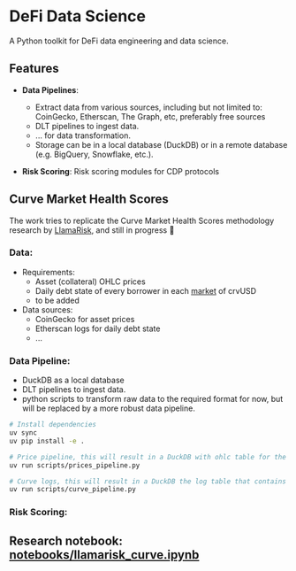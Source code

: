 # DeFi Data Science

A Python toolkit for DeFi data engineering and data science.

## Features

- **Data Pipelines**: 
  - Extract data from various sources, including but not limited to: CoinGecko, Etherscan, The Graph, etc, preferably free sources
  - DLT pipelines to ingest data. 
  - ... for data transformation. 
  - Storage can be in a local database (DuckDB) or in a remote database (e.g. BigQuery, Snowflake, etc.).
  
- **Risk Scoring**: Risk scoring modules for CDP protocols

## Curve Market Health Scores
The work tries to replicate the Curve Market Health Scores methodology research by [LlamaRisk](https://www.llamarisk.com/research/curve-market-health-methodology), and still in progress 🚧

### Data:
- Requirements:
  - Asset (collateral) OHLC prices
  - Daily debt state of every borrower in each [market](https://docs.curve.finance/deployments/crvusd/#markets) of crvUSD
  - to be added
- Data sources:
  - CoinGecko for asset prices
  - Etherscan logs for daily debt state
  - ...

### Data Pipeline:
- DuckDB as a local database
- DLT pipelines to ingest data.
- python scripts to transform raw data to the required format for now, but will be replaced by a more robust data pipeline.

```bash
# Install dependencies
uv sync
uv pip install -e .

# Price pipeline, this will result in a DuckDB with ohlc table for the asset
uv run scripts/prices_pipeline.py

# Curve logs, this will result in a DuckDB the log table that contains all the logs for the all Controller contracts
uv run scripts/curve_pipeline.py
```

### Risk Scoring:
Research notebook: [notebooks/llamarisk_curve.ipynb](notebooks/llamarisk_curve.ipynb)
- 

